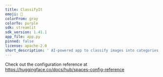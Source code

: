 ```yaml
---
title: ClassifyIt
emoji: 🦀
colorFrom: gray
colorTo: purple
sdk: streamlit
sdk_version: 1.41.1
app_file: app.py
pinned: false
license: apache-2.0
short_description: ' AI-powered app to classify images into categories with ease'
---
```


Check out the configuration reference at https://huggingface.co/docs/hub/spaces-config-reference
